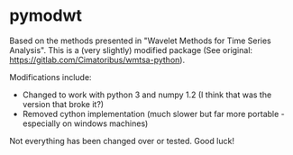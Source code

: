 # pymodwt
Based on the methods presented in "Wavelet Methods for Time Series Analysis". This is a (very slightly) modified package (See original: https://gitlab.com/Cimatoribus/wmtsa-python).

Modifications include:
- Changed to work with python 3 and numpy 1.2 (I think that was the version that broke it?)
- Removed cython implementation (much slower but far more portable - especially on windows machines)

Not everything has been changed over or tested. Good luck!

